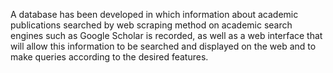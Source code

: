A database has been developed in which information about academic publications searched by web scraping method on academic search engines such as Google Scholar is recorded, as well as a web interface that will allow this information to be searched and displayed on the web and to make queries according to the desired features.
